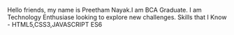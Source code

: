 Hello friends, my name is Preetham Nayak.I am BCA Graduate.
I am Technology Enthusiase looking to explore new challenges.
Skills that I Know - HTML5,CSS3,JAVASCRIPT ES6
